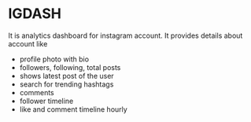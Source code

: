 # IGDASH

It is analytics dashboard for instagram account. It provides details about account like 
* profile photo with bio
* followers, following, total posts
* shows latest post of the user
* search for trending hashtags
* comments
* follower timeline
* like and comment timeline hourly


